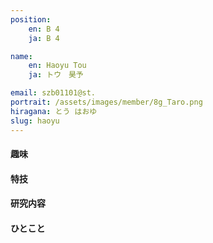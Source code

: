 ```yaml
---
position:
    en: B 4
    ja: B 4

name:
    en: Haoyu Tou
    ja: トウ　昊予

email: szb01101@st.
portrait: /assets/images/member/8g_Taro.png
hiragana: とう はおゆ
slug: haoyu
---
```


#### 趣味

#### 特技

#### 研究内容

#### ひとこと
